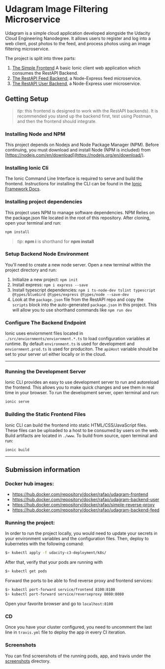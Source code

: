 # Udagram Image Filtering Microservice

Udagram is a simple cloud application developed alongside the Udacity Cloud Engineering Nanodegree. It allows users to register and log into a web client, post photos to the feed, and process photos using an image filtering microservice.

The project is split into three parts:
1. [The Simple Frontend](/udacity-c3-frontend)
A basic Ionic client web application which consumes the RestAPI Backend. 
2. [The RestAPI Feed Backend](/udacity-c3-restapi-feed), a Node-Express feed microservice.
3. [The RestAPI User Backend](/udacity-c3-restapi-user), a Node-Express user microservice.

## Getting Setup

> _tip_: this frontend is designed to work with the RestAPI backends). It is recommended you stand up the backend first, test using Postman, and then the frontend should integrate.

### Installing Node and NPM
This project depends on Nodejs and Node Package Manager (NPM). Before continuing, you must download and install Node (NPM is included) from [https://nodejs.com/en/download](https://nodejs.org/en/download/).

### Installing Ionic Cli
The Ionic Command Line Interface is required to serve and build the frontend. Instructions for installing the CLI can be found in the [Ionic Framework Docs](https://ionicframework.com/docs/installation/cli).

### Installing project dependencies

This project uses NPM to manage software dependencies. NPM Relies on the package.json file located in the root of this repository. After cloning, open your terminal and run:
```bash
npm install
```
>_tip_: **npm i** is shorthand for **npm install**

### Setup Backend Node Environment
You'll need to create a new node server. Open a new terminal within the project directory and run:
1. Initialize a new project: `npm init`
2. Install express: `npm i express --save`
3. Install typescript dependencies: `npm i ts-node-dev tslint typescript  @types/bluebird @types/express @types/node --save-dev`
4. Look at the `package.json` file from the RestAPI repo and copy the `scripts` block into the auto-generated `package.json` in this project. This will allow you to use shorthand commands like `npm run dev`


### Configure The Backend Endpoint
Ionic uses enviornment files located in `./src/enviornments/enviornment.*.ts` to load configuration variables at runtime. By default `environment.ts` is used for development and `enviornment.prod.ts` is used for produciton. The `apiHost` variable should be set to your server url either locally or in the cloud.

***
### Running the Development Server
Ionic CLI provides an easy to use development server to run and autoreload the frontend. This allows you to make quick changes and see them in real time in your browser. To run the development server, open terminal and run:

```bash
ionic serve
```

### Building the Static Frontend Files
Ionic CLI can build the frontend into static HTML/CSS/JavaScript files. These files can be uploaded to a host to be consumed by users on the web. Build artifacts are located in `./www`. To build from source, open terminal and run:
```bash
ionic build
```
***

## Submission information

### Docker hub images:
* https://hub.docker.com/repository/docker/rafao/udagram-frontend
* https://hub.docker.com/repository/docker/rafao/udagram-backend-user
* https://hub.docker.com/repository/docker/rafao/simple-reverse-proxy
* https://hub.docker.com/repository/docker/rafao/udagram-backend-feed

### Running the project:
In order to run the project locally, you would need to update your secrets in your environment variables and the configuration files. Then, deploy to kubernetes with the following comand:
```bash
$> kubectl apply -f udacity-c3-deployment/k8s/
```
After that, verify that your pods are running with
```bash
$> kubectl get pods
```
Forward the ports to be able to find reverse proxy and frontend services:
```bash
$> kubectl port-forward service/frontend 8100:8100
$> kubectl port-forward service/reverseproxy 8080:8080
```
Open your favorite browser and go to `localhost:8100`

### CD
Once you have your cluster configured, you need to uncomment the last line in `travis.yml` file to deploy the app in every CI iteration.

### Screenshots
You can find screenshots of the running pods, app, and travis under the [screenshots](https://github.com/RafaO/udagram-microservices/blob/master/screenshots) directory.
